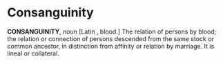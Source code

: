 # Consanguinity

**CONSANGUINITY**, _noun_ \[Latin , blood.\] The relation of persons by blood; the relation or connection of persons descended from the same stock or common ancestor, in distinction from affinity or relation by marriage. It is lineal or collateral.